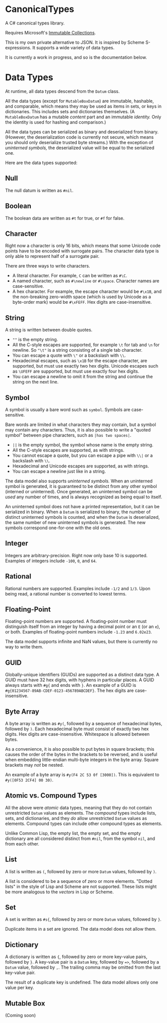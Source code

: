 # CanonicalTypes
A C# canonical types library.

Requires Microsoft's [Immutable
Collections](http://www.nuget.org/packages/System.Collections.Immutable).

This is my own private alternative to JSON. It is inspired by Scheme
S-expressions. It supports a wide variety of data types.

It is currently a work in progress, and so is the documentation below.

# Data Types

At runtime, all data types descend from the ``Datum`` class.

All the data types (except for ``MutableBoxDatum``) are immutable, hashable,
and comparable, which means they may be used as items in sets, or keys in
dictionaries. This includes sets and dictionaries themselves. (A
``MutableBoxDatum`` has a mutable *content* part and an immutable *identity.*
Only the identity is used for hashing and comparison.)

All the data types can be serialized as binary and deserialized from
binary. (However, the deserialization code is currently not secure, which
means you should only deserialize trusted byte streams.) With the exception of
*uninterned symbols,* the deserialized value will be equal to the serialized
one.

Here are the data types supported:

## Null
The null datum is written as ``#nil``.

## Boolean
The boolean data are written as ``#t`` for true, or ``#f`` for false.

## Character
Right now a character is only 16 bits, which means that some Unicode code
points have to be encoded with surrogate pairs. The character data type is
only able to represent half of a surrogate pair.

There are three ways to write characters.

* A literal character. For example, ``C`` can be written as ``#\C``.
* A named character, such as ``#\newline`` or ``#\space``. Character names are
case-sensitive.
* A hex character. For example, the escape character would be ``#\x1B``, and
the non-breaking zero-width space (which is used by Unicode as a byte-order
mark) would be ``#\xFEFF``. Hex digits are case-insensitive.

## String
A string is written between double quotes.

* ``""`` is the empty string.
* All the C-style escapes are supported, for example ``\t`` for tab and ``\n``
for newline. So ``"\t"`` is a string consisting of a single tab character.
* You can escape a quote with ``\"`` or a backslash with ``\\``.
* Hexadecimal escapes, such as ``\x1B`` for the escape character, are
supported, but must use exactly two hex digits. Unicode escapes such as
``\UFEFF`` are supported, but must use exactly four hex digits.
* You can escape a newline to omit it from the string and continue the string
on the next line.

## Symbol
A symbol is usually a bare word such as ``symbol``. Symbols are
case-sensitive.

Bare words are limited in what characters they may contain, but a symbol may
contain any characters. Thus, it is also possible to write a "quoted symbol"
between pipe characters, such as ``|has two spaces|``.

* ``||`` is the empty symbol, the symbol whose name is the empty string.
* All the C-style escapes are supported, as with strings.
* You cannot escape a quote, but you can escape a pipe with ``\\|`` or a
backslash with ``\\``.
* Hexadecimal and Unicode escapes are supported, as with strings.
* You can escape a newline just like in a string.

The data model also supports *uninterned symbols.* When an uninterned symbol
is generated, it is guaranteed to be distinct from any other symbol (interned
or uninterned). Once generated, an uninterned symbol can be *used* any number
of times, and is always recognized as being equal to itself.

An uninterned symbol does not have a printed representation, but it can be
serialized in binary. When a ``Datum`` is serialized to binary, the number of
distinct uninterned symbols is counted, and when the ``Datum`` is
deserialized, the same number of new uninterned symbols is generated. The new
symbols correspond one-for-one with the old ones.

## Integer
Integers are arbitrary-precision. Right now only base 10 is
supported. Examples of integers include ``-100``, ``0``, and ``64``.

## Rational
Rational numbers are supported. Examples include ``-1/2`` and ``1/3``. Upon
being read, a rational number is converted to lowest terms.

## Floating-Point
Floating-point numbers are supported. A floating-point number must distinguish
itself from an integer by having a decimal point or an ``E`` (or an ``e``), or
both. Examples of floating-point numbers include ``-1.23`` and ``6.02e23``.

The data model supports infinite and NaN values, but there is currently no way
to write them.

## GUID
Globally-unique identifiers (GUIDs) are supported as a distinct data type. A
GUID must have 32 hex digits, with hyphens in particular places. A GUID always
starts with ``#g{`` and ends with ``}``. An example of a GUID is
``#g{01234567-89AB-CDEF-0123-456789ABCDEF}``. The hex digits are
case-insensitive.

## Byte Array
A byte array is written as ``#y(``, followed by a sequence of hexadecimal
bytes, followed by ``)``. Each hexadecimal byte must consist of exactly two
hex digits. Hex digits are case-insensitive. Whitespace is allowed between
bytes.

As a convenience, it is also possible to put bytes in square brackets; this
causes the order of the bytes in the brackets to be reversed, and is useful
when embedding little-endian multi-byte integers in the byte array. Square
brackets may *not* be nested.

An example of a byte array is ``#y(F4 2C 53 0f [3000])``. This is equivalent
to ``#y([0F53 2CF4] 00 30)``.

## Atomic vs. Compound Types
All the above were *atomic* data types, meaning that they do not contain
unrestricted ``Datum`` values as elements. The *compound* types include lists,
sets, and dictionaries, and they *do* allow unrestricted ``Datum`` values as
elements. Compound types can include other compound types as elements.

Unlike Common Lisp, the empty list, the empty set, and the empty dictionary
are all considered distinct from ``#nil``, from the symbol ``nil``, and from
each other.

## List
A list is written as ``(``, followed by zero or more ``Datum`` values,
followed by ``)``.

A list is considered to be a sequence of zero or more elements. "Dotted lists"
in the style of Lisp and Scheme are not supported. These lists might be more
analogous to the *vectors* in Lisp or Scheme.

## Set
A set is written as ``#s{``, followed by zero or more ``Datum`` values,
followed by ``}``.

Duplicate items in a set are ignored. The data model does not allow them.

## Dictionary
A dictionary is written as ``{``, followed by zero or more key-value pairs,
followed by ``}``. A key-value pair is a ``Datum`` key, followed by ``=>``,
followed by a ``Datum`` value, followed by ``,``. The trailing comma may be
omitted from the last key-value pair.

The result of a duplicate key is undefined. The data model allows only one
value per key.

## Mutable Box
(Coming soon)

